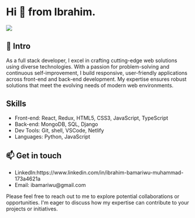 

<!--
**techfussion/techfussion** is a ✨ _special_ ✨ repository because its `README.md` (this file) appears on your GitHub profile.

Here are some ideas to get you started:

- 🔭 I’m currently working on ...
- 🌱 I’m currently learning ...
- 👯 I’m looking to collaborate on ...
- 🤔 I’m looking for help with ...
- 💬 Ask me about ...
- 📫 How to reach me: ...
- 😄 Pronouns: ...
- ⚡ Fun fact: ...
-->
<div>
	<h1>Hi 👋 from Ibrahim. </h1>
	<img src="![Uploading image.png…]()
">
	<h2>🌟 Intro</h2>
	<p>As a full stack developer, I excel in crafting cutting-edge web solutions using diverse technologies. With a passion for problem-solving and continuous self-improvement, I build responsive, user-friendly applications across front-end and back-end development. My expertise ensures robust solutions that meet the evolving needs of modern web environments.
	</p>
	<h2> Skills</h2>
	<ul>
		<li>Front-end: React, Redux, HTML5, CSS3, JavaScript, TypeScript</li>
		<li>Back-end:  MongoDB, SQL, Django</li>
		<li>Dev Tools: Git, shell, VSCode,  Netlify</li>
		<li>Languages: Python, JavaScript </li>
	</ul>
	<h2>📫 Get in touch</h2>
	<ul>
		<li>LinkedIn:https://www.linkedin.com/in/ibrahim-bamariwu-muhammad-173a4621a </li>
		<li>Email: ibamariwu@gmail.com </li>
	</ul>
	<p font-size="2rem">
	Please feel free to reach out to me to explore potential collaborations or opportunities. I'm eager to discuss how my expertise can contribute to your projects          or initiatives.
	</p>

</div>
